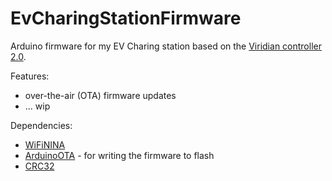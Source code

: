 # EvCharingStationFirmware
Arduino firmware for my EV Charing station based on the [Viridian controller 2.0](https://ecoharmony.co.uk/collections/evse-protocol-controller/products/evse-protocol-controller-2-0).

Features:
- over-the-air (OTA) firmware updates
- ... wip

Dependencies:
- [WiFiNINA](https://github.com/arduino-libraries/WiFiNINA)
- [ArduinoOTA](https://github.com/jandrassy/ArduinoOTA) - for writing the firmware to flash
- [CRC32](https://github.com/bakercp/CRC32)
